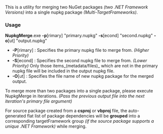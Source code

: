 This is a utility for merging two NuGet packages _(two .NET Framework Versions)_ into a single nupkg package _(Multi-TargetFrameworks)_.

### Usage

**NupkgMerge**.exe **-p**[rimary] "primary.nupkg" **-s**[econd] "second.nupkg" **-o**[ut] "output.nupkg"

* **-P**[rimary]
: Specifies the primary nupkg file to merge from. _(Higher Priority)_
* **-S**[econd]
: Specifies the second nupkg file to merge from. _(Lower Priority)_ Only those items_(metadata/files)_ which are not in the primary nupkg file will be included in the output nupkg file.
* **-O**[ut]
: Specifies the file name of new nupkg package for the merged output.


To merge more than two packages into a single package, please execute NupkgMerge in iterations. _(Pass the previous output file into the next iteration's primary file argument)_

For source package created from a **csproj** or **vbproj** file, the auto-generated flat list of package dependencies will be **grouped** into a corresponding targetFramework group _(if the source package supports a unique .NET Framework)_ while merging.
